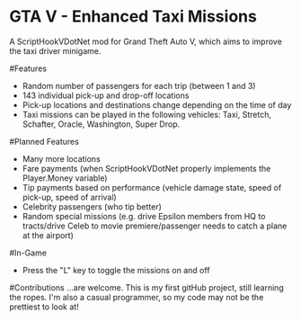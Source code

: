 # GTA V - Enhanced Taxi Missions
A ScriptHookVDotNet mod for Grand Theft Auto V, which aims to improve the taxi driver minigame.



#Features
- Random number of passengers for each trip (between 1 and 3)
- 143 individual pick-up and drop-off locations
- Pick-up locations and destinations change depending on the time of day
- Taxi missions can be played in the following vehicles: Taxi, Stretch, Schafter, Oracle, Washington, Super Drop.

#Planned Features
- Many more locations
- Fare payments (when ScriptHookVDotNet properly implements the Player.Money variable)
- Tip payments based on performance (vehicle damage state, speed of pick-up, speed of arrival)
- Celebrity passengers (who tip better)
- Random special missions (e.g. drive Epsilon members from HQ to tracts/drive Celeb to movie premiere/passenger needs to catch a plane at the airport)

#In-Game
- Press the "L" key to toggle the missions on and off

#Contributions
...are welcome. This is my first gitHub project, still learning the ropes. I'm also a casual programmer, so my code may not be the prettiest to look at!
